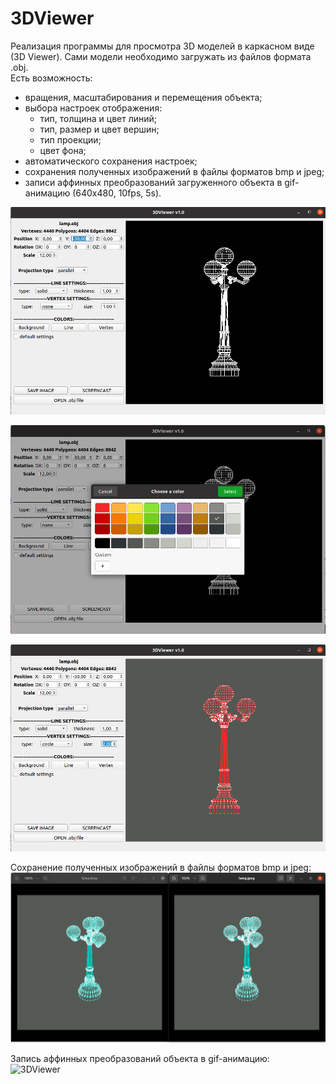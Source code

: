 # 3DViewer

Реализация программы для просмотра 3D моделей в каркасном виде (3D Viewer). Сами модели необходимо загружать из файлов формата .obj.  
Есть возможность:
- вращения, масштабирования и перемещения объекта;
- выбора настроек отображения:
  - тип, толщина и цвет линий;
  - тип, размер и цвет вершин;
  - тип проекции;
  - цвет фона;
- автоматического сохранения настроек;
- сохранения полученных изображений в файлы форматов bmp и jpeg;
- записи аффинных преобразований загруженного объекта в gif-анимацию (640x480, 10fps, 5s).

![3DViewer](screenshots/1.png)

![3DViewer](screenshots/2.png)

![3DViewer](screenshots/3.png)

Сохранение полученных изображений в файлы форматов bmp и jpeg:  
![3DViewer](screenshots/4.png)

Запись аффинных преобразований объекта в gif-анимацию:  
![3DViewer](https://github.com/sergek1/3DViewer/tree/main/materials/lamp.gif)
